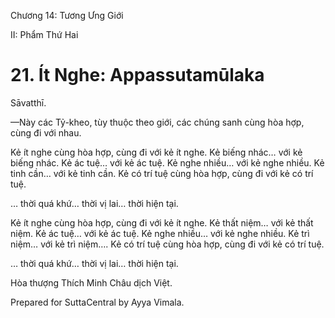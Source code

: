  

Chương 14: Tương Ưng Giới

II: Phẩm Thứ Hai

# 21\. Ít Nghe: Appassutamūlaka

Sāvatthī.

—Này các Tỷ-kheo, tùy thuộc theo giới, các chúng sanh cùng hòa hợp, cùng đi với nhau.

Kẻ ít nghe cùng hòa hợp, cùng đi với kẻ ít nghe. Kẻ biếng nhác… với kẻ biếng nhác. Kẻ ác tuệ… với kẻ ác tuệ. Kẻ nghe nhiều… với kẻ nghe nhiều. Kẻ tinh cần… với kẻ tinh cần. Kẻ có trí tuệ cùng hòa hợp, cùng đi với kẻ có trí tuệ.

… thời quá khứ… thời vị lai… thời hiện tại.

Kẻ ít nghe cùng hòa hợp, cùng đi với kẻ ít nghe. Kẻ thất niệm… với kẻ thất niệm. Kẻ ác tuệ… với kẻ ác tuệ. Kẻ nghe nhiều… với kẻ nghe nhiều. Kẻ trì niệm… với kẻ trì niệm…. Kẻ có trí tuệ cùng hòa hợp, cùng đi với kẻ có trí tuệ.

… thời quá khứ… thời vị lai… thời hiện tại.

Hòa thượng Thích Minh Châu dịch Việt.

Prepared for SuttaCentral by Ayya Vimala.